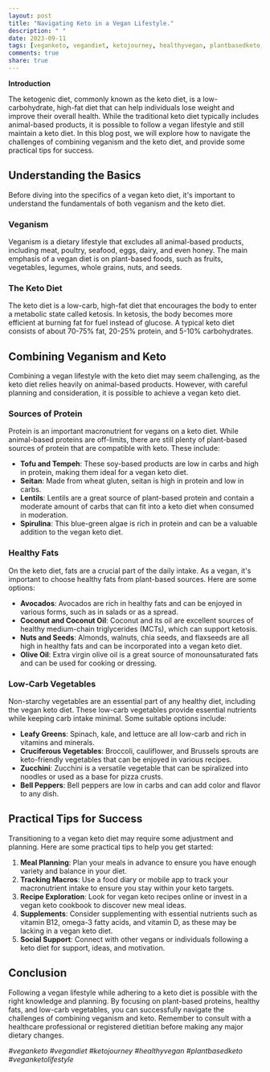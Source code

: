 ```yaml
---
layout: post
title: "Navigating Keto in a Vegan Lifestyle."
description: " "
date: 2023-09-11
tags: [veganketo, vegandiet, ketojourney, healthyvegan, plantbasedketo, veganketolifestyle]
comments: true
share: true
---
```


**Introduction**

The ketogenic diet, commonly known as the keto diet, is a low-carbohydrate, high-fat diet that can help individuals lose weight and improve their overall health. While the traditional keto diet typically includes animal-based products, it is possible to follow a vegan lifestyle and still maintain a keto diet. In this blog post, we will explore how to navigate the challenges of combining veganism and the keto diet, and provide some practical tips for success.

## Understanding the Basics

Before diving into the specifics of a vegan keto diet, it's important to understand the fundamentals of both veganism and the keto diet.

### Veganism

Veganism is a dietary lifestyle that excludes all animal-based products, including meat, poultry, seafood, eggs, dairy, and even honey. The main emphasis of a vegan diet is on plant-based foods, such as fruits, vegetables, legumes, whole grains, nuts, and seeds.

### The Keto Diet

The keto diet is a low-carb, high-fat diet that encourages the body to enter a metabolic state called ketosis. In ketosis, the body becomes more efficient at burning fat for fuel instead of glucose. A typical keto diet consists of about 70-75% fat, 20-25% protein, and 5-10% carbohydrates.

## Combining Veganism and Keto

Combining a vegan lifestyle with the keto diet may seem challenging, as the keto diet relies heavily on animal-based products. However, with careful planning and consideration, it is possible to achieve a vegan keto diet.

### Sources of Protein

Protein is an important macronutrient for vegans on a keto diet. While animal-based proteins are off-limits, there are still plenty of plant-based sources of protein that are compatible with keto. These include:

- **Tofu and Tempeh**: These soy-based products are low in carbs and high in protein, making them ideal for a vegan keto diet.
- **Seitan**: Made from wheat gluten, seitan is high in protein and low in carbs.
- **Lentils**: Lentils are a great source of plant-based protein and contain a moderate amount of carbs that can fit into a keto diet when consumed in moderation.
- **Spirulina**: This blue-green algae is rich in protein and can be a valuable addition to the vegan keto diet.

### Healthy Fats

On the keto diet, fats are a crucial part of the daily intake. As a vegan, it's important to choose healthy fats from plant-based sources. Here are some options:

- **Avocados**: Avocados are rich in healthy fats and can be enjoyed in various forms, such as in salads or as a spread.
- **Coconut and Coconut Oil**: Coconut and its oil are excellent sources of healthy medium-chain triglycerides (MCTs), which can support ketosis.
- **Nuts and Seeds**: Almonds, walnuts, chia seeds, and flaxseeds are all high in healthy fats and can be incorporated into a vegan keto diet.
- **Olive Oil**: Extra virgin olive oil is a great source of monounsaturated fats and can be used for cooking or dressing.

### Low-Carb Vegetables

Non-starchy vegetables are an essential part of any healthy diet, including the vegan keto diet. These low-carb vegetables provide essential nutrients while keeping carb intake minimal. Some suitable options include:

- **Leafy Greens**: Spinach, kale, and lettuce are all low-carb and rich in vitamins and minerals.
- **Cruciferous Vegetables**: Broccoli, cauliflower, and Brussels sprouts are keto-friendly vegetables that can be enjoyed in various recipes.
- **Zucchini**: Zucchini is a versatile vegetable that can be spiralized into noodles or used as a base for pizza crusts.
- **Bell Peppers**: Bell peppers are low in carbs and can add color and flavor to any dish.

## Practical Tips for Success

Transitioning to a vegan keto diet may require some adjustment and planning. Here are some practical tips to help you get started:

1. **Meal Planning**: Plan your meals in advance to ensure you have enough variety and balance in your diet.
2. **Tracking Macros**: Use a food diary or mobile app to track your macronutrient intake to ensure you stay within your keto targets.
3. **Recipe Exploration**: Look for vegan keto recipes online or invest in a vegan keto cookbook to discover new meal ideas.
4. **Supplements**: Consider supplementing with essential nutrients such as vitamin B12, omega-3 fatty acids, and vitamin D, as these may be lacking in a vegan keto diet.
5. **Social Support**: Connect with other vegans or individuals following a keto diet for support, ideas, and motivation.

## Conclusion

Following a vegan lifestyle while adhering to a keto diet is possible with the right knowledge and planning. By focusing on plant-based proteins, healthy fats, and low-carb vegetables, you can successfully navigate the challenges of combining veganism and keto. Remember to consult with a healthcare professional or registered dietitian before making any major dietary changes.

*#veganketo #vegandiet #ketojourney #healthyvegan #plantbasedketo #veganketolifestyle*